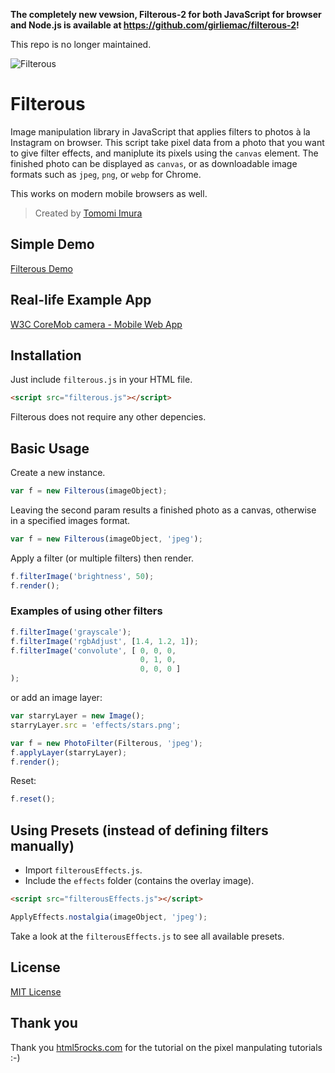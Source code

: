 **The completely new vewsion, Filterous-2 for both JavaScript for browser and Node.js is available at https://github.com/girliemac/filterous-2!**

This repo is no longer maintained.

![Filterous](http://girliemac.com/assets/images/articles/2014/03/filtrous.jpg?raw=true)

Filterous
=========

Image manipulation library in JavaScript that applies filters to photos à la Instagram on browser.
This script take pixel data from a photo that you want to give filter effects, and maniplute its pixels using the `canvas` element.
The finished photo can be displayed as `canvas`, or as downloadable image formats such as `jpeg`, `png`, or `webp` for Chrome.

This works on modern mobile browsers as well.

> Created by [Tomomi Imura](https://github.com/girliemac)



## Simple Demo

[Filterous Demo](http://girliemac.github.io/Filterous/demo)

## Real-life Example App

[W3C CoreMob camera - Mobile Web App](http://coremob.github.io/camera/vanilla/index.html)


## Installation

Just include `filterous.js` in your HTML file.

```html
<script src="filterous.js"></script>
```

Filterous does not require any other depencies.

## Basic Usage

Create a new instance.

```javascript
var f = new Filterous(imageObject);
```

Leaving the second param results a finished photo as a canvas, otherwise in a specified images format.

```javascript
var f = new Filterous(imageObject, 'jpeg');
```

Apply a filter (or multiple filters) then render.

```javascript
f.filterImage('brightness', 50);
f.render();
```

### Examples of using other filters

```javascript
f.filterImage('grayscale');
f.filterImage('rgbAdjust', [1.4, 1.2, 1]);
f.filterImage('convolute', [ 0, 0, 0,
                             0, 1, 0,
                             0, 0, 0 ]
);
```
or add an image layer:

```javascript
var starryLayer = new Image();
starryLayer.src = 'effects/stars.png';

var f = new PhotoFilter(Filterous, 'jpeg');
f.applyLayer(starryLayer);
f.render();
```

Reset:

```javascript
f.reset();
```


## Using Presets (instead of defining filters manually)

- Import `filterousEffects.js`.
- Include the `effects` folder (contains the overlay image).

```html
<script src="filterousEffects.js"></script>
```
```javascript
ApplyEffects.nostalgia(imageObject, 'jpeg');
```

Take a look at the `filterousEffects.js` to see all available presets.

## License

[MIT License](http://opensource.org/licenses/MIT)


## Thank you

Thank you [html5rocks.com](http://www.html5rocks.com/en/tutorials/canvas/imagefilters/) for the tutorial on the pixel manpulating tutorials :-)
